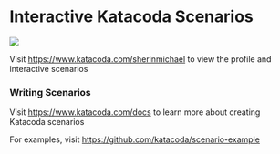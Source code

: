 # Interactive Katacoda Scenarios

[![](http://shields.katacoda.com/katacoda/sherinmichael/count.svg)](https://www.katacoda.com/sherinmichael "Get your profile on Katacoda.com")

Visit https://www.katacoda.com/sherinmichael to view the profile and interactive scenarios

### Writing Scenarios
Visit https://www.katacoda.com/docs to learn more about creating Katacoda scenarios

For examples, visit https://github.com/katacoda/scenario-example
